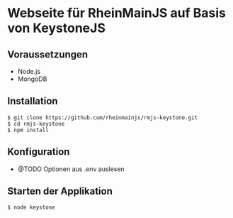 # Webseite für RheinMainJS auf Basis von KeystoneJS

## Voraussetzungen

* Node.js
* MongoDB

## Installation

```
$ git clone https://github.com/rheinmainjs/rmjs-keystone.git
$ cd rmjs-keystone
$ npm install
```

## Konfiguration

* @TODO Optionen aus .env auslesen

## Starten der Applikation

```
$ node keystone
```
